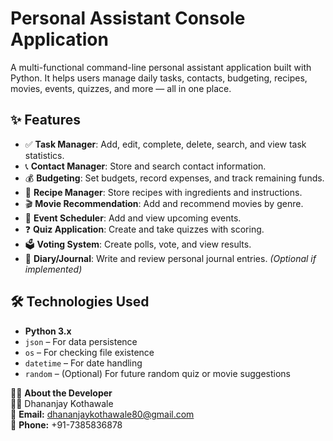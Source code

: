 # Personal Assistant Console Application

A multi-functional command-line personal assistant application built with Python. It helps users manage daily tasks, contacts, budgeting, recipes, movies, events, quizzes, and more — all in one place.

## ✨ Features

- ✅ **Task Manager**: Add, edit, complete, delete, search, and view task statistics.
- 📞 **Contact Manager**: Store and search contact information.
- 💰 **Budgeting**: Set budgets, record expenses, and track remaining funds.
- 🍲 **Recipe Manager**: Store recipes with ingredients and instructions.
- 🎬 **Movie Recommendation**: Add and recommend movies by genre.
- 📅 **Event Scheduler**: Add and view upcoming events.
- ❓ **Quiz Application**: Create and take quizzes with scoring.
- 🗳️ **Voting System**: Create polls, vote, and view results.
- 📓 **Diary/Journal**: Write and review personal journal entries. *(Optional if implemented)*


## 🛠️ Technologies Used

- **Python 3.x**
- `json` – For data persistence
- `os` – For checking file existence
- `datetime` – For date handling
- `random` – (Optional) For future random quiz or movie suggestions



🙋‍♂️ **About the Developer**    <br>
👨‍💻 Dhananjay Kothawale <br>
📧 **Email:** dhananjaykothawale80@gmail.com  <br>
📱 **Phone:** +91-7385836878 


